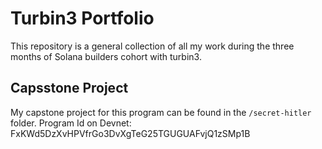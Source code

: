 # Turbin3 Portfolio

This repository is a general collection of all my work during the three months of Solana builders cohort with turbin3.

## Capsstone Project

My capstone project for this program can be found in the `/secret-hitler` folder.
Program Id on Devnet: FxKWd5DzXvHPVfrGo3DvXgTeG25TGUGUAFvjQ1zSMp1B